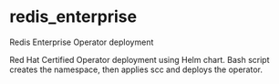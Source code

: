 # redis_enterprise
Redis Enterprise Operator deployment

Red Hat Certified Operator deployment using Helm chart. Bash script creates the namespace, then applies scc and deploys the operator. 
